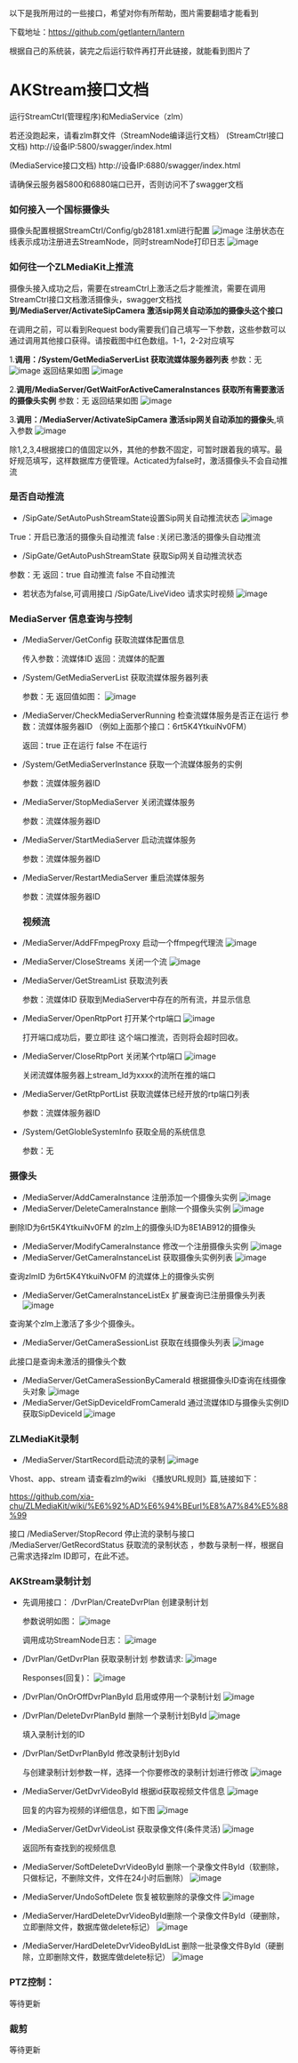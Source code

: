 以下是我所用过的一些接口，希望对你有所帮助，图片需要翻墙才能看到

下载地址：https://github.com/getlantern/lantern

根据自己的系统装，装完之后运行软件再打开此链接，就能看到图片了

# AKStream接口文档
运行StreamCtrl(管理程序)和MediaService（zlm）

若还没跑起来，请看zlm群文件（StreamNode编译运行文档）
(StreamCtrl接口文档)   http://设备IP:5800/swagger/index.html

(MediaService接口文档)  http://设备IP:6880/swagger/index.html

请确保云服务器5800和6880端口已开，否则访问不了swagger文档

### 如何接入一个国标摄像头
摄像头配置根据StreamCtrl/Config/gb28181.xml进行配置
![image](https://github.com/linshangqiang/AKStream-Readme/blob/main/img1.png)
注册状态在线表示成功注册进去StreamNode，同时streamNode打印日志
![image](https://github.com/linshangqiang/AKStream-Readme/blob/main/img2.png)

### 如何往一个ZLMediaKit上推流
摄像头接入成功之后，需要在streamCtrl上激活之后才能推流，需要在调用StreamCtrl接口文档激活摄像头，swagger文档找**到/MediaServer/ActivateSipCamera  激活sip网关自动添加的摄像头这个接口**

在调用之前，可以看到Request body需要我们自己填写一下参数，这些参数可以通过调用其他接口获得。请按截图中红色数组。1-1，2-2对应填写

1.**调用：/System/GetMediaServerList  获取流媒体服务器列表**
参数：无
![image](https://github.com/linshangqiang/AKStream-Readme/blob/main/img3.png)
返回结果如图
![image](https://github.com/linshangqiang/AKStream-Readme/blob/main/img4.png)

2.**调用/MediaServer/GetWaitForActiveCameraInstances 获取所有需要激活的摄像头实例**
参数：无
返回结果如图
![image](https://github.com/linshangqiang/AKStream-Readme/blob/main/img5.png)

3.**调用：/MediaServer/ActivateSipCamera 激活sip网关自动添加的摄像头**,填入参数
![image](https://github.com/linshangqiang/AKStream-Readme/blob/main/img6.png)

除1,2,3,4根据接口的值固定以外，其他的参数不固定，可暂时跟着我的填写。最好规范填写，这样数据库方便管理。Acticated为false时，激活摄像头不会自动推流

### 是否自动推流
- /SipGate/SetAutoPushStreamState设置Sip网关自动推流状态
![image](https://github.com/linshangqiang/AKStream-Readme/blob/main/img7.png)

True：开启已激活的摄像头自动推流  false :关闭已激活的摄像头自动推流
- /SipGate/GetAutoPushStreamState 获取Sip网关自动推流状态
  
参数：无    返回：true 自动推流  false 不自动推流
- 若状态为false,可调用接口 /SipGate/LiveVideo 请求实时视频
![image](https://github.com/linshangqiang/AKStream-Readme/blob/main/img8.png)
### MediaServer 信息查询与控制
- /MediaServer/GetConfig 获取流媒体配置信息

  传入参数：流媒体ID   返回：流媒体的配置
- /System/GetMediaServerList  获取流媒体服务器列表

  参数：无  返回值如图：
![image](https://github.com/linshangqiang/AKStream-Readme/blob/main/img9.png)
- /MediaServer/CheckMediaServerRunning 检查流媒体服务是否正在运行
  参数：流媒体服务器ID （例如上面那个接口：6rt5K4YtkuiNv0FM）

  返回：true 正在运行  false 不在运行
- /System/GetMediaServerInstance 获取一个流媒体服务的实例 

  参数：流媒体服务器ID  
- /MediaServer/StopMediaServer 关闭流媒体服务
  
  参数：流媒体服务器ID
- /MediaServer/StartMediaServer 启动流媒体服务
  
  参数：流媒体服务器ID
- /MediaServer/RestartMediaServer 重启流媒体服务

  参数：流媒体服务器ID  
  ### 视频流
- /MediaServer/AddFFmpegProxy 启动一个ffmpeg代理流
  ![image](https://github.com/linshangqiang/AKStream-Readme/blob/main/img10.png)
- /MediaServer/CloseStreams 关闭一个流
  ![image](https://github.com/linshangqiang/AKStream-Readme/blob/main/img11.png)
- /MediaServer/GetStreamList 获取流列表
  
  参数：流媒体ID  获取到MediaServer中存在的所有流，并显示信息
- /MediaServer/OpenRtpPort  打开某个rtp端口
   ![image](https://github.com/linshangqiang/AKStream-Readme/blob/main/img12.png)
   
  打开端口成功后，要立即往 这个端口推流，否则将会超时回收。
- /MediaServer/CloseRtpPort 关闭某个rtp端口
   ![image](https://github.com/linshangqiang/AKStream-Readme/blob/main/img13.png)
   
  关闭流媒体服务器上stream_Id为xxxx的流所在推的端口
- /MediaServer/GetRtpPortList 获取流媒体已经开放的rtp端口列表
   
  参数：流媒体服务器ID 
- /System/GetGlobleSystemInfo 获取全局的系统信息

  参数：无
### 摄像头
- /MediaServer/AddCameraInstance 注册添加一个摄像头实例
![image](https://github.com/linshangqiang/AKStream-Readme/blob/main/img14.png)
- /MediaServer/DeleteCameraInstance 删除一个摄像头实例
![image](https://github.com/linshangqiang/AKStream-Readme/blob/main/img15.png)

删除ID为6rt5K4YtkuiNv0FM 的zlm上的摄像头ID为8E1AB912的摄像头
- /MediaServer/ModifyCameraInstance 修改一个注册摄像头实例
![image](https://github.com/linshangqiang/AKStream-Readme/blob/main/img16.png)
- /MediaServer/GetCameraInstanceList 获取摄像头实例列表
![image](https://github.com/linshangqiang/AKStream-Readme/blob/main/img17.png)

查询zlmID 为6rt5K4YtkuiNv0FM 的流媒体上的摄像头实例
- /MediaServer/GetCameraInstanceListEx 扩展查询已注册摄像头列表
![image](https://github.com/linshangqiang/AKStream-Readme/blob/main/img18.png)

查询某个zlm上激活了多少个摄像头。
- /MediaServer/GetCameraSessionList 获取在线摄像头列表
![image](https://github.com/linshangqiang/AKStream-Readme/blob/main/img19.png)

此接口是查询未激活的摄像头个数
- /MediaServer/GetCameraSessionByCameraId 根据摄像头ID查询在线摄像头对象
![image](https://github.com/linshangqiang/AKStream-Readme/blob/main/img20.png)
- /MediaServer/GetSipDeviceIdFromCameraId  通过流媒体ID与摄像头实例ID获取SipDeviceId
![image](https://github.com/linshangqiang/AKStream-Readme/blob/main/img21.png)
### ZLMediaKit录制
- /MediaServer/StartRecord启动流的录制
![image](https://github.com/linshangqiang/AKStream-Readme/blob/main/img22.png)

Vhost、app、stream  请查看zlm的wiki 《播放URL规则》篇,链接如下：

https://github.com/xia-chu/ZLMediaKit/wiki/%E6%92%AD%E6%94%BEurl%E8%A7%84%E5%88%99

接口 /MediaServer/StopRecord 停止流的录制与接口 /MediaServer/GetRecordStatus 获取流的录制状态  ，参数与录制一样，根据自己需求选择zlm ID即可，在此不述。

### AKStream录制计划
- 先调用接口：  /DvrPlan/CreateDvrPlan 创建录制计划

  参数说明如图：
![image](https://github.com/linshangqiang/AKStream-Readme/blob/main/img23.png)

  调用成功StreamNode日志：
![image](https://github.com/linshangqiang/AKStream-Readme/blob/main/img24.png)
- /DvrPlan/GetDvrPlan 获取录制计划
  参数请求:
  ![image](https://github.com/linshangqiang/AKStream-Readme/blob/main/img25.png)
  
  Responses(回复)：
   ![image](https://github.com/linshangqiang/AKStream-Readme/blob/main/img26.png)
- /DvrPlan/OnOrOffDvrPlanById 启用或停用一个录制计划
  ![image](https://github.com/linshangqiang/AKStream-Readme/blob/main/img27.png)
- /DvrPlan/DeleteDvrPlanById  删除一个录制计划ById
  ![image](https://github.com/linshangqiang/AKStream-Readme/blob/main/img28.png)
  
  填入录制计划的ID
- /DvrPlan/SetDvrPlanById 修改录制计划ById
  
  与创建录制计划参数一样，选择一个你要修改的录制计划进行修改
  ![image](https://github.com/linshangqiang/AKStream-Readme/blob/main/img29.png)
- /MediaServer/GetDvrVideoById 根据id获取视频文件信息
  ![image](https://github.com/linshangqiang/AKStream-Readme/blob/main/img30.png)
  
  回复的内容为视频的详细信息，如下图
  ![image](https://github.com/linshangqiang/AKStream-Readme/blob/main/img31.png)
- /MediaServer/GetDvrVideoList 获取录像文件(条件灵活)
  ![image](https://github.com/linshangqiang/AKStream-Readme/blob/main/img32.png)
  
  返回所有查找到的视频信息
- /MediaServer/SoftDeleteDvrVideoById 删除一个录像文件ById（软删除，只做标记，不删除文件，文件在24小时后删除）
![image](https://github.com/linshangqiang/AKStream-Readme/blob/main/img33.png)
- /MediaServer/UndoSoftDelete 恢复被软删除的录像文件
![image](https://github.com/linshangqiang/AKStream-Readme/blob/main/img34.png)
- /MediaServer/HardDeleteDvrVideoById删除一个录像文件ById（硬删除，立即删除文件，数据库做delete标记）
![image](https://github.com/linshangqiang/AKStream-Readme/blob/main/img35.png)
- /MediaServer/HardDeleteDvrVideoByIdList 删除一批录像文件ById（硬删除，立即删除文件，数据库做delete标记）
![image](https://github.com/linshangqiang/AKStream-Readme/blob/main/img36.png)
### PTZ控制：
等待更新
### 裁剪
等待更新
